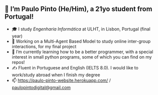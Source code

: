 ## 👋 I’m Paulo Pinto (He/Him), a 21yo student from Portugal!

- 🎓 I study *Engenharia Informática* at ULHT, in Lisbon, Portugal (final year)
- 🧫 Working on a Multi-Agent Based Model to study online inter-group interactions, for my final project
- 🌱 I’m currently learning how to be a better programmer, with a special interest in small python programs, some of which you can find on my repos!
- ✍ Fluent in Portuguese and English (IELTS 8.0). I would like to work/study abroad when I finish my degree
- 📫 https://paulo-pinto-website.herokuapp.com/ / paulopintodigital@gmail.com

